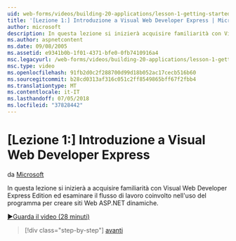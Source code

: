 ```yaml
---
uid: web-forms/videos/building-20-applications/lesson-1-getting-started-with-visual-web-developer-express
title: '[Lezione 1:] Introduzione a Visual Web Developer Express | Microsoft Docs'
author: microsoft
description: In questa lezione si inizierà acquisire familiarità con Visual Web Developer Express Edition ed esaminare il flusso di lavoro relativi all'utilizzo del programma per compilare dyn...
ms.author: aspnetcontent
ms.date: 09/08/2005
ms.assetid: e9341b0b-1f01-4371-bfe0-0fb7410916a4
msc.legacyurl: /web-forms/videos/building-20-applications/lesson-1-getting-started-with-visual-web-developer-express
msc.type: video
ms.openlocfilehash: 91fb2d0c2f288700d99d18b052ac17cecb516b60
ms.sourcegitcommit: b28cd0313af316c051c2ff8549865bff67f2fbb4
ms.translationtype: MT
ms.contentlocale: it-IT
ms.lasthandoff: 07/05/2018
ms.locfileid: "37828442"
---
```

<a name="lesson-1-getting-started-with-visual-web-developer-express"></a>[Lezione 1:] Introduzione a Visual Web Developer Express
====================
da [Microsoft](https://github.com/microsoft)

In questa lezione si inizierà a acquisire familiarità con Visual Web Developer Express Edition ed esaminare il flusso di lavoro coinvolto nell'uso del programma per creare siti Web ASP.NET dinamiche.

[&#9654;Guarda il video (28 minuti)](https://channel9.msdn.com/Blogs/ASP-NET-Site-Videos/lesson-1-getting-started-with-visual-web-developer-express)

> [!div class="step-by-step"]
> [avanti](lesson-2-creating-a-web-forms-user-interface.md)
